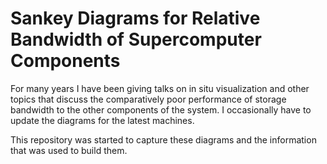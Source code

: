 # Sankey Diagrams for Relative Bandwidth of Supercomputer Components

For many years I have been giving talks on in situ visualization and other
topics that discuss the comparatively poor performance of storage bandwidth
to the other components of the system. I occasionally have to update the
diagrams for the latest machines.

This repository was started to capture these diagrams and the information
that was used to build them.
